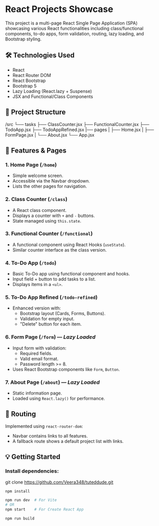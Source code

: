# React Projects Showcase

This project is a multi-page React Single Page Application (SPA) showcasing various React functionalities including class/functional components, to-do apps, form validation, routing, lazy loading, and Bootstrap styling.

## 🛠 Technologies Used

- React
- React Router DOM
- React Bootstrap
- Bootstrap 5
- Lazy Loading (React.lazy + Suspense)
- JSX and Functional/Class Components

## 📁 Project Structure

/src
└── tasks
├── ClassCounter.jsx
├── FunctionalCounter.jsx
├── TodoApp.jsx
├── TodoAppRefined.jsx
|── pages
|    ├── Home.jsx
|    ├── FormPage.jsx
|    └── About.jsx
└── App.jsx


## 🚀 Features & Pages

### 1. **Home Page** (`/home`)
- Simple welcome screen.
- Accessible via the Navbar dropdown.
- Lists the other pages for navigation.

### 2. **Class Counter** (`/class`)
- A React class component.
- Displays a counter with `+` and `-` buttons.
- State managed using `this.state`.

### 3. **Functional Counter** (`/functional`)
- A functional component using React Hooks (`useState`).
- Similar counter interface as the class version.

### 4. **To-Do App** (`/todo`)
- Basic To-Do app using functional component and hooks.
- Input field + button to add tasks to a list.
- Displays items in a `<ul>`.

### 5. **To-Do App Refined** (`/todo-refined`)
- Enhanced version with:
  - Bootstrap layout (Cards, Forms, Buttons).
  - Validation for empty input.
  - "Delete" button for each item.

### 6. **Form Page** (`/form`) — *Lazy Loaded*
- Input form with validation:
  - Required fields.
  - Valid email format.
  - Password length >= 8.
- Uses React Bootstrap components like `Form`, `Button`.

### 7. **About Page** (`/about`) — *Lazy Loaded*
- Static information page.
- Loaded using `React.lazy()` for performance.

## 🧭 Routing

Implemented using `react-router-dom`:
- Navbar contains links to all features.
- A fallback route shows a default project list with links.

## 💡 Getting Started

### Install dependencies:

git clone https://github.com/Veera348/tuteddude.git

```bash
npm install

npm run dev  # For Vite
# OR
npm start    # For Create React App

npm run build
